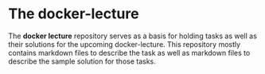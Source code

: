 The docker-lecture
===

The **docker lecture** repository serves as a basis for holding tasks as well as their solutions for the upcoming 
docker-lecture.
This repository mostly contains markdown files to describe the task as well as markdown files to describe the sample 
solution for those tasks.
